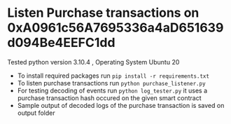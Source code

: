# Listen Purchase transactions on 0xA0961c56A7695336a4aD651639d094Be4EEFC1dd
 
Tested python version 3.10.4 ,
Operating System Ubuntu 20

- To install required packages run ```pip install -r requirements.txt```
- To listen purchase transactions run ```python purchase_listener.py```
- For testing decoding of events run ```python log_tester.py``` it uses a purchase transaction hash occured on the given smart contract
- Sample output of decoded logs of the purchase transaction is saved on output folder
